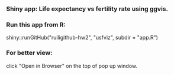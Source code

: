 ### Shiny app: Life expectancy vs fertility rate using ggvis. 
### Run this app from R:

shiny::runGitHub("ruiligithub-hw2", "usfviz", subdir = "app.R")

### For better view:
click "Open in Browser" on the top of pop up window.  
